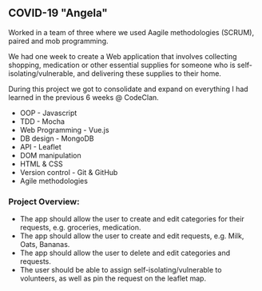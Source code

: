 ## COVID-19 "Angela"

Worked in a team of three where we used Aagile methodologies (SCRUM), paired and mob programming.

We had one week to create a Web application that involves collecting shopping, medication or other essential supplies for someone who is self-isolating/vulnerable, and delivering these supplies to their home.

During this project we got to consolidate and expand on everything I had learned in the previous 6 weeks @ CodeClan.

* OOP - Javascript
* TDD - Mocha
* Web Programming - Vue.js
* DB design - MongoDB
* API - Leaflet
* DOM manipulation
* HTML & CSS
* Version control - Git & GitHub
* Agile methodologies

### Project Overview:

* The app should allow the user to create and edit categories for their requests, e.g. groceries, medication.
* The app should allow the user to create and edit requests, e.g. Milk, Oats, Bananas.
* The app should allow the user to delete and edit categories and requests.
* The user should be able to assign self-isolating/vulnerable to volunteers, as well as pin the request on the leaflet map.
